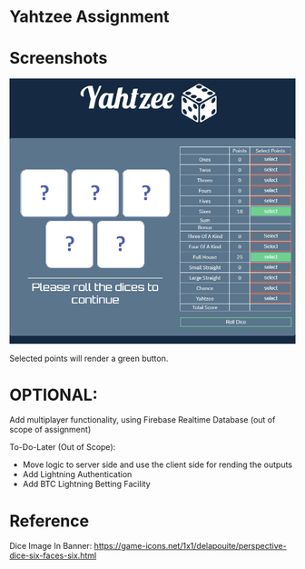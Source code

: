 ﻿# Yahtzee Assignment



# Screenshots
![Alt text](https://github.com/Vakishna/yahtzee_coding_assignment/blob/master/images/UpdatedInterface.png?raw=true "Gameplay")

Selected points will render a green button.

# OPTIONAL: 

Add multiplayer functionality, using Firebase Realtime Database (out of scope of assignment)

To-Do-Later (Out of Scope): 
 - Move logic to server side and use the client side for rending the outputs
 - Add Lightning Authentication
 - Add BTC Lightning Betting Facility

# Reference
Dice Image In Banner: https://game-icons.net/1x1/delapouite/perspective-dice-six-faces-six.html
